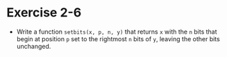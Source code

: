 # Exercise 2-6

- Write a function `setbits(x, p, n, y)` that returns `x` with the `n` bits that begin at position `p` set to the rightmost `n`
bits of `y`, leaving the other bits unchanged.
